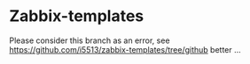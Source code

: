 # Zabbix-templates

Please consider this branch as an error, see https://github.com/i5513/zabbix-templates/tree/github better ...
